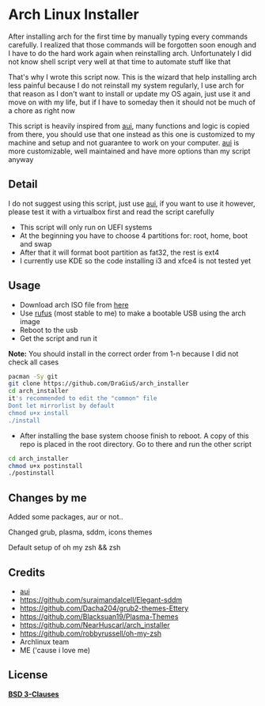 ﻿# Arch Linux Installer

After installing arch for the first time by manually typing every commands
carefully. I realized that those commands will be forgotten soon enough and I
have to do the hard work again when reinstalling arch. Unfortunately I did not
know shell script very well at that time to automate stuff like that

That's why I wrote this script now. This is the wizard that help installing
arch less painful because I do not reinstall my system regularly, I use arch
for that reason as I don't want to install or update my OS again, just use it
and move on with my life, but if I have to someday then it should not be much
of a chore as right now

This script is heavily inspired from [aui][1], many functions and logic is copied
from there, you should use that one instead as this one is customized to my
machine and setup and not guarantee to work on your computer. [aui][1] is more
customizable, well maintained and have more options than my script anyway

## Detail

I do not suggest using this script, just use [aui][1], if you want to use it
however, please test it with a virtualbox first and read the script carefully

* This script will only run on UEFI systems
* At the beginning you have to choose 4 partitions for: root, home, boot and swap
* After that it will format boot partition as fat32, the rest is ext4
* I currently use KDE so the code installing i3 and xfce4 is not tested yet

## Usage

* Download arch ISO file from [here][2]
* Use [rufus][3] (most stable to me) to make a bootable USB using the arch image
* Reboot to the usb
* Get the script and run it

**Note:** You should install in the correct order from 1-n because I did not
check all cases

```bash
pacman -Sy git
git clone https://github.com/DraGiuS/arch_installer
cd arch_installer
it's recommended to edit the "common" file
Dont let mirrorlist by default
chmod u+x install
./install
```

* After installing the base system choose finish to reboot. A copy of this repo
is placed in the root directory. Go to there and run the other script

```bash
cd arch_installer
chmod u+x postinstall
./postinstall
```

## Changes by me
Added some packages, aur or not..

Changed grub, plasma, sddm, icons themes

Default setup of oh my zsh && zsh

## Credits

* [aui][1]
* https://github.com/surajmandalcell/Elegant-sddm
* https://github.com/Dacha204/grub2-themes-Ettery
* https://github.com/Blacksuan19/Plasma-Themes
* https://github.com/NearHuscarl/arch_installer
* https://github.com/robbyrussell/oh-my-zsh
* Archlinux team
* ME ('cause i love me)
## License

[**BSD 3-Clauses**](../master/LICENSE.md)

[1]: https://github.com/helmuthdu/aui
[2]: https://www.archlinux.org/download/
[3]: https://rufus.akeo.ie/

